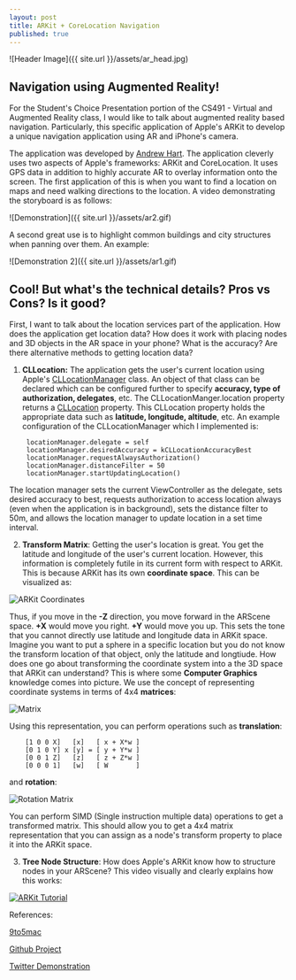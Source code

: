 ```yaml
---
layout: post
title: ARKit + CoreLocation Navigation
published: true
---
```


![Header Image]({{ site.url }}/assets/ar_head.jpg)

## Navigation using Augmented Reality!

For the Student's Choice Presentation portion of the CS491 - Virtual and Augmented Reality class, I would like to talk about augmented reality based navigation. Particularly, this specific application of Apple's ARKit to develop a unique navigation application using AR and iPhone's camera.

The application was developed by [Andrew Hart](https://github.com/ProjectDent). The application cleverly uses two aspects of Apple's frameworks: ARKit and CoreLocation. It uses GPS data in addition to highly accurate AR to overlay information onto the screen. The first application of this is when you want to find a location on maps and need walking directions to the location. A video demonstrating the storyboard is as follows:

![Demonstration]({{ site.url }}/assets/ar2.gif)

A second great use is to highlight common buildings and city structures when panning over them. An example:

![Demonstration 2]({{ site.url }}/assets/ar1.gif)

## Cool! But what's the technical details? Pros vs Cons? Is it good?

First, I want to talk about the location services part of the application. How does the application get location data? How does it work with placing nodes and 3D objects in the AR space in your phone? What is the accuracy? Are there alternative methods to getting location data?

1. **CLLocation:** The application gets the user's current location using Apple's [CLLocationManager](https://developer.apple.com/documentation/corelocation/cllocationmanager) class. An object of that class can be declared which can be configured further to specify **accuracy, type of authorization, delegates**, etc. The CLLocationManger.location property returns a [CLLocation](https://developer.apple.com/documentation/corelocation/cllocation) property. This CLLocation property holds the appropriate data such as **latitude, longitude, altitude**, etc. An example configuration of the CLLocationManager which I implemented is:

		locationManager.delegate = self
    	locationManager.desiredAccuracy = kCLLocationAccuracyBest
		locationManager.requestAlwaysAuthorization()
		locationManager.distanceFilter = 50
    	locationManager.startUpdatingLocation()

The location manager sets the current ViewController as the delegate, sets desired accuracy to best, requests authorization to access location always (even when the application is in background), sets the distance filter to 50m, and allows the location manager to update location in a set time interval.

2. **Transform Matrix**: Getting the user's location is great. You get the latitude and longitude of the user's current location. However, this information is completely futile in its current form with respect to ARKit. This is because ARKit has its own **coordinate space**. This can be visualized as:

![ARKit Coordinates](https://cdn-images-1.medium.com/max/800/1*IRvOJvHSBOpLxbdGCzck-g.png)

Thus, if you move in the **-Z** direction, you move forward in the ARScene space. **+X** would move you right. **+Y** would move you up. This sets the tone that you cannot directly use latitude and longitude data in ARKit space. Imagine you want to put a sphere in a specific location but you do not know the transform location of that object, only the latitude and longtiude. How does one go about transforming the coordinate system into a the 3D space that ARKit can understand? This is where some **Computer Graphics** knowledge comes into picture. We use the concept of representing coordinate systems in terms of 4x4 **matrices**:

![Matrix](https://cdn-images-1.medium.com/max/800/1*6aCjMoJnuQov_GMoUTqwCw.png)

Using this representation, you can perform operations such as **translation**:

		[1 0 0 X]   [x]   [ x + X*w ]
		[0 1 0 Y] x [y] = [ y + Y*w ]
		[0 0 1 Z]   [z]   [ z + Z*w ]
		[0 0 0 1]   [w]   [ W       ]	

and **rotation**:

![Rotation Matrix](https://cdn-images-1.medium.com/max/800/1*FE4m9047G3ixBAvJlvYpaw.png)

You can perform SIMD (Single instruction multiple data) operations to get a transformed matrix. This should allow you to get a 4x4 matrix representation that you can assign as a node's transform property to place it into the ARKit space.

3. **Tree Node Structure**: How does Apple's ARKit know how to structure nodes in your ARScene? This video visually and clearly explains how this works:

[![ARKit Tutorial](http://img.youtube.com/vi/tgPV_cRf2hA/0.jpg)](https://youtu.be/tgPV_cRf2hA?t=1256)

References:

[9to5mac](https://9to5mac.com/2017/07/21/arkit-augmented-reality-navigation/)

[Github Project](https://github.com/ProjectDent/ARKit-CoreLocation)

[Twitter Demonstration](https://twitter.com/AndrewProjDent/status/888380207962443777?ref_src=twsrc%5Etfw&ref_url=https%3A%2F%2F9to5mac.com%2F2017%2F07%2F21%2Farkit-augmented-reality-navigation%2F)
